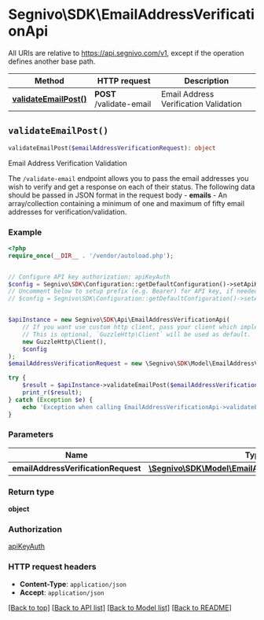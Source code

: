 # Segnivo\SDK\EmailAddressVerificationApi

All URIs are relative to https://api.segnivo.com/v1, except if the operation defines another base path.

| Method | HTTP request | Description |
| ------------- | ------------- | ------------- |
| [**validateEmailPost()**](EmailAddressVerificationApi.md#validateEmailPost) | **POST** /validate-email | Email Address Verification Validation |


## `validateEmailPost()`

```php
validateEmailPost($emailAddressVerificationRequest): object
```

Email Address Verification Validation

The `/validate-email` endpoint allows you to pass the email addresses you wish to verify and get a response on each of their status.  The following data should be passed in JSON format in the request body  - **emails** - An array/collection containing a minimum of one and maximum of fifty email addresses for verification/validation.

### Example

```php
<?php
require_once(__DIR__ . '/vendor/autoload.php');


// Configure API key authorization: apiKeyAuth
$config = Segnivo\SDK\Configuration::getDefaultConfiguration()->setApiKey('X-API-KEY', 'YOUR_API_KEY');
// Uncomment below to setup prefix (e.g. Bearer) for API key, if needed
// $config = Segnivo\SDK\Configuration::getDefaultConfiguration()->setApiKeyPrefix('X-API-KEY', 'Bearer');


$apiInstance = new Segnivo\SDK\Api\EmailAddressVerificationApi(
    // If you want use custom http client, pass your client which implements `GuzzleHttp\ClientInterface`.
    // This is optional, `GuzzleHttp\Client` will be used as default.
    new GuzzleHttp\Client(),
    $config
);
$emailAddressVerificationRequest = new \Segnivo\SDK\Model\EmailAddressVerificationRequest(); // \Segnivo\SDK\Model\EmailAddressVerificationRequest

try {
    $result = $apiInstance->validateEmailPost($emailAddressVerificationRequest);
    print_r($result);
} catch (Exception $e) {
    echo 'Exception when calling EmailAddressVerificationApi->validateEmailPost: ', $e->getMessage(), PHP_EOL;
}
```

### Parameters

| Name | Type | Description  | Notes |
| ------------- | ------------- | ------------- | ------------- |
| **emailAddressVerificationRequest** | [**\Segnivo\SDK\Model\EmailAddressVerificationRequest**](../Model/EmailAddressVerificationRequest.md)|  | [optional] |

### Return type

**object**

### Authorization

[apiKeyAuth](../../README.md#apiKeyAuth)

### HTTP request headers

- **Content-Type**: `application/json`
- **Accept**: `application/json`

[[Back to top]](#) [[Back to API list]](../../README.md#endpoints)
[[Back to Model list]](../../README.md#models)
[[Back to README]](../../README.md)
